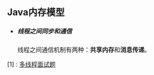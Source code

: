 ## Java内存模型

- ##### 线程之间同步和通信

    线程之间通信机制有两种：**共享内存**和**消息传递**。

[1] : [多线程面试题](https://www.cnblogs.com/dolphin0520/p/3958019.html)

